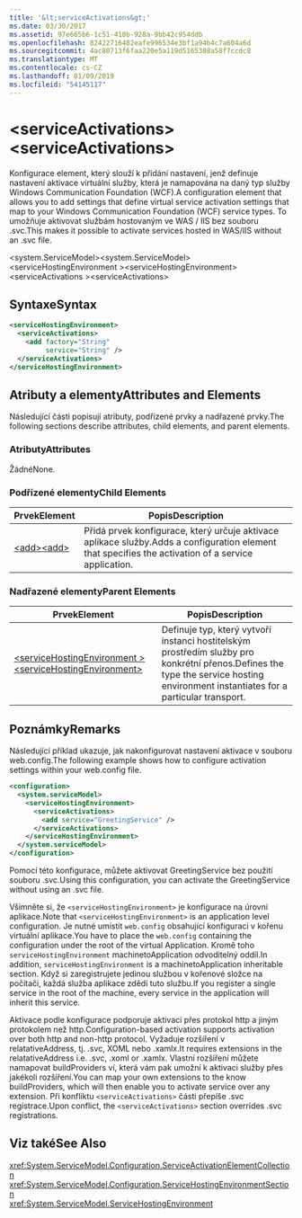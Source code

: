 ```yaml
---
title: '&lt;serviceActivations&gt;'
ms.date: 03/30/2017
ms.assetid: 97e665b6-1c51-410b-928a-9bb42c954ddb
ms.openlocfilehash: 82422716482eafe996534e3bf1a94b4c7a604a6d
ms.sourcegitcommit: 4ac80713f6faa220e5a119d5165308a58f7ccdc8
ms.translationtype: MT
ms.contentlocale: cs-CZ
ms.lasthandoff: 01/09/2019
ms.locfileid: "54145117"
---
```

# <a name="ltserviceactivationsgt"></a><span data-ttu-id="5a818-102">&lt;serviceActivations&gt;</span><span class="sxs-lookup"><span data-stu-id="5a818-102">&lt;serviceActivations&gt;</span></span>
<span data-ttu-id="5a818-103">Konfigurace element, který slouží k přidání nastavení, jenž definuje nastavení aktivace virtuální služby, která je namapována na daný typ služby Windows Communication Foundation (WCF).</span><span class="sxs-lookup"><span data-stu-id="5a818-103">A configuration element that allows you to add settings that define virtual service activation settings that map to your Windows Communication Foundation (WCF) service types.</span></span> <span data-ttu-id="5a818-104">To umožňuje aktivovat službám hostovaným ve WAS / IIS bez souboru .svc.</span><span class="sxs-lookup"><span data-stu-id="5a818-104">This makes it possible to activate services hosted in WAS/IIS without an .svc file.</span></span>  
  
 <span data-ttu-id="5a818-105">\<system.ServiceModel></span><span class="sxs-lookup"><span data-stu-id="5a818-105">\<system.ServiceModel></span></span>  
<span data-ttu-id="5a818-106">\<serviceHostingEnvironment ></span><span class="sxs-lookup"><span data-stu-id="5a818-106">\<serviceHostingEnvironment></span></span>  
<span data-ttu-id="5a818-107">\<serviceActivations ></span><span class="sxs-lookup"><span data-stu-id="5a818-107">\<serviceActivations></span></span>  
  
## <a name="syntax"></a><span data-ttu-id="5a818-108">Syntaxe</span><span class="sxs-lookup"><span data-stu-id="5a818-108">Syntax</span></span>  
  
```xml  
<serviceHostingEnvironment>
  <serviceActivations>
    <add factory="String"
         service="String" />
  </serviceActivations>
</serviceHostingEnvironment>
```  
  
## <a name="attributes-and-elements"></a><span data-ttu-id="5a818-109">Atributy a elementy</span><span class="sxs-lookup"><span data-stu-id="5a818-109">Attributes and Elements</span></span>  
 <span data-ttu-id="5a818-110">Následující části popisují atributy, podřízené prvky a nadřazené prvky.</span><span class="sxs-lookup"><span data-stu-id="5a818-110">The following sections describe attributes, child elements, and parent elements.</span></span>  
  
### <a name="attributes"></a><span data-ttu-id="5a818-111">Atributy</span><span class="sxs-lookup"><span data-stu-id="5a818-111">Attributes</span></span>  
 <span data-ttu-id="5a818-112">Žádné</span><span class="sxs-lookup"><span data-stu-id="5a818-112">None.</span></span>  
  
### <a name="child-elements"></a><span data-ttu-id="5a818-113">Podřízené elementy</span><span class="sxs-lookup"><span data-stu-id="5a818-113">Child Elements</span></span>  
  
|<span data-ttu-id="5a818-114">Prvek</span><span class="sxs-lookup"><span data-stu-id="5a818-114">Element</span></span>|<span data-ttu-id="5a818-115">Popis</span><span class="sxs-lookup"><span data-stu-id="5a818-115">Description</span></span>|  
|-------------|-----------------|  
|[<span data-ttu-id="5a818-116">\<add></span><span class="sxs-lookup"><span data-stu-id="5a818-116">\<add></span></span>](../../../../../docs/framework/configure-apps/file-schema/wcf/add-of-serviceactivations.md)|<span data-ttu-id="5a818-117">Přidá prvek konfigurace, který určuje aktivace aplikace služby.</span><span class="sxs-lookup"><span data-stu-id="5a818-117">Adds a configuration element that specifies the activation of a service application.</span></span>|  
  
### <a name="parent-elements"></a><span data-ttu-id="5a818-118">Nadřazené elementy</span><span class="sxs-lookup"><span data-stu-id="5a818-118">Parent Elements</span></span>  
  
|<span data-ttu-id="5a818-119">Prvek</span><span class="sxs-lookup"><span data-stu-id="5a818-119">Element</span></span>|<span data-ttu-id="5a818-120">Popis</span><span class="sxs-lookup"><span data-stu-id="5a818-120">Description</span></span>|  
|-------------|-----------------|  
|[<span data-ttu-id="5a818-121">\<serviceHostingEnvironment ></span><span class="sxs-lookup"><span data-stu-id="5a818-121">\<serviceHostingEnvironment></span></span>](../../../../../docs/framework/configure-apps/file-schema/wcf/servicehostingenvironment.md)|<span data-ttu-id="5a818-122">Definuje typ, který vytvoří instanci hostitelským prostředím služby pro konkrétní přenos.</span><span class="sxs-lookup"><span data-stu-id="5a818-122">Defines the type the service hosting environment instantiates for a particular transport.</span></span>|  
  
## <a name="remarks"></a><span data-ttu-id="5a818-123">Poznámky</span><span class="sxs-lookup"><span data-stu-id="5a818-123">Remarks</span></span>  
 <span data-ttu-id="5a818-124">Následující příklad ukazuje, jak nakonfigurovat nastavení aktivace v souboru web.config.</span><span class="sxs-lookup"><span data-stu-id="5a818-124">The following example shows how to configure activation settings within your web.config file.</span></span>  
  
```xml  
<configuration>
  <system.serviceModel>
    <serviceHostingEnvironment>
      <serviceActivations>
        <add service="GreetingService" />
      </serviceActivations>
    </serviceHostingEnvironment>
  </system.serviceModel>
</configuration>
```  
  
 <span data-ttu-id="5a818-125">Pomocí této konfigurace, můžete aktivovat GreetingService bez použití souboru .svc.</span><span class="sxs-lookup"><span data-stu-id="5a818-125">Using this configuration, you can activate the GreetingService without using an .svc file.</span></span>  
  
 <span data-ttu-id="5a818-126">Všimněte si, že `<serviceHostingEnvironment>` je konfigurace na úrovni aplikace.</span><span class="sxs-lookup"><span data-stu-id="5a818-126">Note that `<serviceHostingEnvironment>` is an application level configuration.</span></span> <span data-ttu-id="5a818-127">Je nutné umístit `web.config` obsahující konfiguraci v kořenu virtuální aplikace.</span><span class="sxs-lookup"><span data-stu-id="5a818-127">You have to place the `web.config` containing the configuration under the root of the virtual Application.</span></span> <span data-ttu-id="5a818-128">Kromě toho `serviceHostingEnvironment` machinetoApplication odvoditelný oddíl.</span><span class="sxs-lookup"><span data-stu-id="5a818-128">In addition, `serviceHostingEnvironment` is a machinetoApplication inheritable section.</span></span> <span data-ttu-id="5a818-129">Když si zaregistrujete jedinou službou v kořenové složce na počítači, každá služba aplikace zdědí tuto službu.</span><span class="sxs-lookup"><span data-stu-id="5a818-129">If you register a single service in the root of the machine, every service in the application will inherit this service.</span></span>  
  
 <span data-ttu-id="5a818-130">Aktivace podle konfigurace podporuje aktivaci přes protokol http a jiným protokolem než http.</span><span class="sxs-lookup"><span data-stu-id="5a818-130">Configuration-based activation supports activation over both http and non-http protocol.</span></span> <span data-ttu-id="5a818-131">Vyžaduje rozšíření v relatativeAddress, tj. .svc, XOML nebo .xamlx.</span><span class="sxs-lookup"><span data-stu-id="5a818-131">It requires extensions in the relatativeAddress i.e. .svc, .xoml or .xamlx.</span></span> <span data-ttu-id="5a818-132">Vlastní rozšíření můžete namapovat buildProviders ví, která vám pak umožní k aktivaci služby přes jakékoli rozšíření.</span><span class="sxs-lookup"><span data-stu-id="5a818-132">You can map your own extensions to the know buildProviders, which will then enable you to activate service over any extension.</span></span> <span data-ttu-id="5a818-133">Při konfliktu `<serviceActivations>` části přepíše .svc registrace.</span><span class="sxs-lookup"><span data-stu-id="5a818-133">Upon conflict, the `<serviceActivations>` section overrides .svc registrations.</span></span>  
  
## <a name="see-also"></a><span data-ttu-id="5a818-134">Viz také</span><span class="sxs-lookup"><span data-stu-id="5a818-134">See Also</span></span>  
 <xref:System.ServiceModel.Configuration.ServiceActivationElementCollection>  
 <xref:System.ServiceModel.Configuration.ServiceHostingEnvironmentSection>  
 <xref:System.ServiceModel.ServiceHostingEnvironment>
